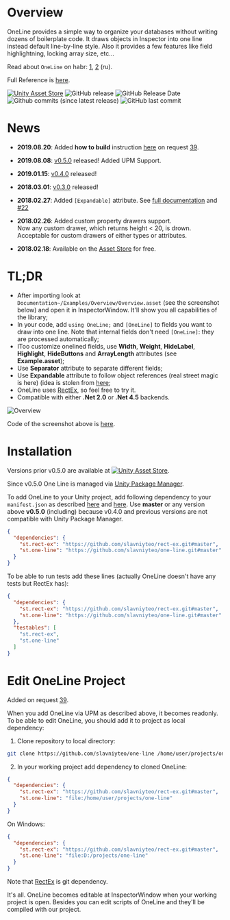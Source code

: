 # Overview

OneLine provides a simple way to organize your databases without writing dozens
of boilerplate code. It draws objects in Inspector into one line instead default
line-by-line style. Also it provides a few features like field highlightning, 
locking array size, etc...

Read about `OneLine` on habr: [1](https://habr.com/post/340536/), 
[2](https://habr.com/post/341064/) (ru).

Full Reference is [here](./Documentation~/README.md).

[![Unity Asset Store](https://img.shields.io/badge/Unity%20Asset%20Store-Free-green.svg)](https://assetstore.unity.com/packages/tools/gui/oneline-110758)
![GitHub release](https://img.shields.io/github/release/slavniyteo/one-line.svg)
![GitHub Release Date](https://img.shields.io/github/release-date/slavniyteo/one-line.svg)
![Github commits (since latest release)](https://img.shields.io/github/commits-since/slavniyteo/one-line/latest.svg)
![GitHub last commit](https://img.shields.io/github/last-commit/slavniyteo/one-line.svg)

# News

- **2019.08.20**: Added **how to build** instruction [here](#edit-oneline-project) on request [39](https://github.com/slavniyteo/one-line/issues/39).
- **2019.08.08**: [v0.5.0](https://github.com/slavniyteo/one-line/releases/tag/v0.5.0) released! Added UPM Support.
- **2019.01.15**: [v0.4.0](https://github.com/slavniyteo/one-line/releases/tag/v0.4.0) released!
- **2018.03.01**: [v0.3.0](https://github.com/slavniyteo/one-line/releases/tag/v0.3.0) released!
- **2018.02.27**: Added `[Expandable]` attribute. See [full documentation](./Documentation~/README.md) and [#22](https://github.com/slavniyteo/one-line/issues/22)
- **2018.02.26**: Added custom property drawers support.  
    Now any custom drawer, which returns height < 20, is drown. Acceptable for 
    custom drawers of either types or attributes.

- **2018.02.18**: Available on the [Asset Store](https://www.assetstore.unity3d.com/en/#!/content/110758) for free.

# TL;DR

- After importing look at `Documentation~/Examples/Overview/Overview.asset` (see the screenshot below) and open it in InspectorWindow. It'll show you all capabilities of the library;
- In your code, add `using OneLine;` and `[OneLine]` to fields you want to draw into one line. Note that internal fields don't need `[OneLine]`: they are processed automatically;
- IToo customize onelined fields, use **Width**, **Weight**, **HideLabel**, **Highlight**, **HideButtons** and **ArrayLength** attributes (see **Example.asset**);
- Use **Separator** attribute to separate different fields;
- Use **Expandable** attribute to follow object references (real street magic is here) (idea is stolen from [here](https://forum.unity.com/threads/editor-tool-better-scriptableobject-inspector-editing.484393/);
- OneLine uses [RectEx](https://github.com/slavniyteo/rect-ex), so feel free to try it.
- Compatible with either **.Net 2.0** or **.Net 4.5** backends.

![Overview](./Documentation~/mdsrc/one-line-overview.png)

Code of the screenshot above is [here](./Samples~/Scripts/Overview/Overview.cs).

# Installation

Versions prior v0.5.0 are available at [![Unity Asset Store](https://img.shields.io/badge/Unity%20Asset%20Store-Free-green.svg)](https://assetstore.unity.com/packages/tools/gui/oneline-110758).

Since v0.5.0 One Line is managed via [Unity Package Manager](https://docs.unity3d.com/Manual/Packages.html).

To add OneLine to your Unity project, add following dependency to your 
`manifest.json` as described [here](https://docs.unity3d.com/Manual/upm-dependencies.html)
and [here](https://docs.unity3d.com/Manual/upm-git.html). Use **master** or 
any version above **v0.5.0** (including) because v0.4.0 and previous versions are
not compatible with Unity Package Manager. 

```json
{
  "dependencies": {
    "st.rect-ex": "https://github.com/slavniyteo/rect-ex.git#master",
    "st.one-line": "https://github.com/slavniyteo/one-line.git#master"
  }
}
```

To be able to run tests add these lines (actually OneLine doesn't have any tests
but RectEx has):

```json
{
  "dependencies": {
    "st.rect-ex": "https://github.com/slavniyteo/rect-ex.git#master",
    "st.one-line": "https://github.com/slavniyteo/one-line.git#master"
  },
  "testables": [
    "st.rect-ex",
    "st.one-line"
  ]
}
```

# Edit OneLine Project

Added on request [39](https://github.com/slavniyteo/one-line/issues/39).

When you add OneLine via UPM as described above, it becomes readonly. To be able to edit OneLine, you should add it to project as local dependency:

1. Clone repository to local directory:

```bash
git clone https://github.com/slavniyteo/one-line /home/user/projects/one-line
```

2. In your working project add dependency to cloned OneLine:

```json
{
  "dependencies": {
    "st.rect-ex": "https://github.com/slavniyteo/rect-ex.git#master",
    "st.one-line": "file:/home/user/projects/one-line"
  }
}
```

On Windows: 

```json
{
  "dependencies": {
    "st.rect-ex": "https://github.com/slavniyteo/rect-ex.git#master",
    "st.one-line": "file:D:/projects/one-line"
  }
}
```

Note that [RectEx](https://github.com/slavniyteo/rect-ex) is git dependency.

It's all. OneLine becomes editable at InspectorWindow when your working project is open. Besides you can edit scripts of OneLine and they'll be compiled with our project.
